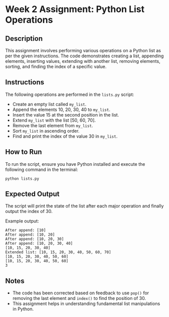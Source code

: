 # Week 2 Assignment: Python List Operations

## Description
This assignment involves performing various operations on a Python list as per the given instructions. The code demonstrates creating a list, appending elements, inserting values, extending with another list, removing elements, sorting, and finding the index of a specific value.

## Instructions
The following operations are performed in the `lists.py` script:
- Create an empty list called `my_list`.
- Append the elements 10, 20, 30, 40 to `my_list`.
- Insert the value 15 at the second position in the list.
- Extend `my_list` with the list [50, 60, 70].
- Remove the last element from `my_list`.
- Sort `my_list` in ascending order.
- Find and print the index of the value 30 in `my_list`.

## How to Run
To run the script, ensure you have Python installed and execute the following command in the terminal:

```
python lists.py
```

## Expected Output
The script will print the state of the list after each major operation and finally output the index of 30.

Example output:
```
After append: [10]
After append: [10, 20]
After append: [10, 20, 30]
After append: [10, 20, 30, 40]
[10, 15, 20, 30, 40]
Extended list: [10, 15, 20, 30, 40, 50, 60, 70]
[10, 15, 20, 30, 40, 50, 60]
[10, 15, 20, 30, 40, 50, 60]
3
```

## Notes
- The code has been corrected based on feedback to use `pop()` for removing the last element and `index()` to find the position of 30.
- This assignment helps in understanding fundamental list manipulations in Python.
